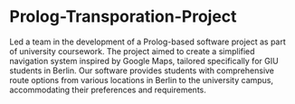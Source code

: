 # Prolog-Transporation-Project
Led a team in the development of a Prolog-based software project as part of university coursework. The project aimed to create a simplified navigation system inspired by Google Maps, tailored specifically for GIU students in Berlin. Our software provides students with comprehensive route options from various locations in Berlin to the university campus, accommodating their preferences and requirements.
